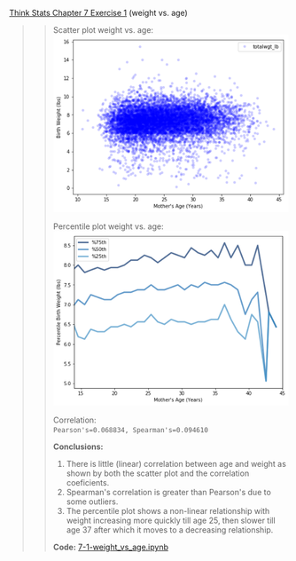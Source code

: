 [Think Stats Chapter 7 Exercise 1](http://greenteapress.com/thinkstats2/html/thinkstats2008.html#toc70) (weight vs. age)

>> Scatter plot weight vs. age:  
>> ![7-1-weight_vs_age-plot-1.png](7-1-weight_vs_age-plot-1.png)  
>>
>> Percentile plot weight vs. age:  
>> ![7-1-weight_vs_age-plot-2.png](7-1-weight_vs_age-plot-2.png)  
>>
>> Correlation:  
>>`Pearson's=0.068834, Spearman's=0.094610`  
>>
>> **Conclusions:**
>>  1. There is little (linear) correlation between age and weight as shown by both the scatter plot and the correlation coeficients.  
>>  2. Spearman's correlation is greater than Pearson's due to some outliers.  
>>  3. The percentile plot shows a non-linear relationship with weight increasing more quickly till age 25, then slower till age 37 after which it moves to a decreasing relationship.  
>>
>> **Code:** [7-1-weight_vs_age.ipynb](https://nbviewer.jupyter.org/github/emypar/dsp/blob/master/statistics/7-1-weight_vs_age.ipynb)



